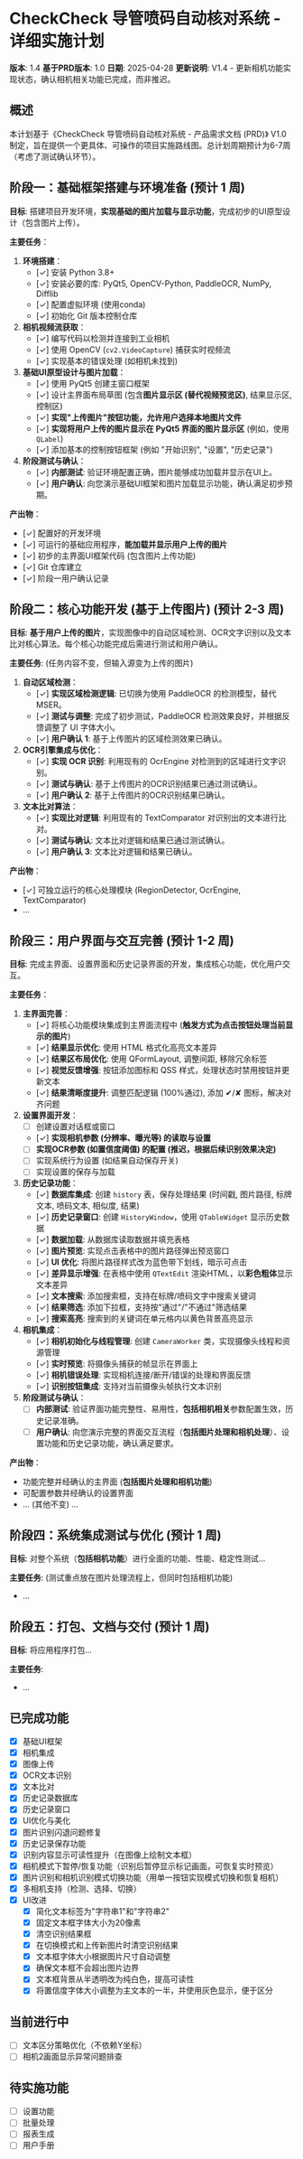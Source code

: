 # CheckCheck 导管喷码自动核对系统 - 详细实施计划

**版本**: 1.4
**基于PRD版本**: 1.0
**日期**: 2025-04-28
**更新说明**: V1.4 - 更新相机功能实现状态，确认相机相关功能已完成，而非推迟。

## 概述

本计划基于《CheckCheck 导管喷码自动核对系统 - 产品需求文档 (PRD)》 V1.0 制定，旨在提供一个更具体、可操作的项目实施路线图。总计划周期预计为6-7周（考虑了测试确认环节）。

## 阶段一：基础框架搭建与环境准备 (预计 1 周)

**目标**: 搭建项目开发环境，**实现基础的图片加载与显示功能**，完成初步的UI原型设计（包含图片上传）。

**主要任务**：

1.  **环境搭建**：
    *   [✓] 安装 Python 3.8+
    *   [✓] 安装必要的库: PyQt5, OpenCV-Python, PaddleOCR, NumPy, Difflib
    *   [✓] 配置虚拟环境 (使用conda)
    *   [✓] 初始化 Git 版本控制仓库
2.  **相机视频流获取**：
    *   [✓] 编写代码以检测并连接到工业相机
    *   [✓] 使用 OpenCV (`cv2.VideoCapture`) 捕获实时视频流
    *   [✓] 实现基本的错误处理 (如相机未找到)
3.  **基础UI原型设计与图片加载**：
    *   [✓] 使用 PyQt5 创建主窗口框架
    *   [✓] 设计主界面布局草图 (包含**图片显示区 (替代视频预览区)**, 结果显示区, 控制区)
    *   [✓] **实现"上传图片"按钮功能，允许用户选择本地图片文件**
    *   [✓] **实现将用户上传的图片显示在 PyQt5 界面的图片显示区** (例如，使用 `QLabel`)
    *   [✓] 添加基本的控制按钮框架 (例如 "开始识别", "设置", "历史记录")
4.  **阶段测试与确认**：
    *   [✓] **内部测试**: 验证环境配置正确，图片能够成功加载并显示在UI上。
    *   [✓] **用户确认**: 向您演示基础UI框架和图片加载显示功能，确认满足初步预期。

**产出物**：
*   [✓] 配置好的开发环境
*   [✓] 可运行的基础应用程序，**能加载并显示用户上传的图片**
*   [✓] 初步的主界面UI框架代码 (包含图片上传功能)
*   [✓] Git 仓库建立
*   [✓] 阶段一用户确认记录

## 阶段二：核心功能开发 (基于上传图片) (预计 2-3 周)

**目标**: **基于用户上传的图片**，实现图像中的自动区域检测、OCR文字识别以及文本比对核心算法。每个核心功能完成后需进行测试和用户确认。

**主要任务**: (任务内容不变，但输入源变为上传的图片)

1.  **自动区域检测**：
    *   [✓] **实现区域检测逻辑**: 已切换为使用 PaddleOCR 的检测模型，替代 MSER。
    *   [✓] **测试与调整**: 完成了初步测试，PaddleOCR 检测效果良好，并根据反馈调整了 UI 字体大小。
    *   [✓] **用户确认 1**: 基于上传图片的区域检测效果已确认。
2.  **OCR引擎集成与优化**：
    *   [✓] **实现 OCR 识别**: 利用现有的 OcrEngine 对检测到的区域进行文字识别。
    *   [✓] **测试与确认**: 基于上传图片的OCR识别结果已通过测试确认。
    *   [✓] **用户确认 2**: 基于上传图片的OCR识别结果已确认。
3.  **文本比对算法**：
    *   [✓] **实现比对逻辑**: 利用现有的 TextComparator 对识别出的文本进行比对。
    *   [✓] **测试与确认**: 文本比对逻辑和结果已通过测试确认。
    *   [✓] **用户确认 3**: 文本比对逻辑和结果已确认。

**产出物**：
*   [✓] 可独立运行的核心处理模块 (RegionDetector, OcrEngine, TextComparator)
*   ...

## 阶段三：用户界面与交互完善 (预计 1-2 周)

**目标**: 完成主界面、设置界面和历史记录界面的开发，集成核心功能，优化用户交互。

**主要任务**：

1.  **主界面完善**：
    *   [✓] 将核心功能模块集成到主界面流程中 (**触发方式为点击按钮处理当前显示的图片**)
    *   [✓] **结果显示优化**: 使用 HTML 格式化高亮文本差异
    *   [✓] **结果区布局优化**: 使用 QFormLayout, 调整间距, 移除冗余标签
    *   [✓] **视觉反馈增强**: 按钮添加图标和 QSS 样式，处理状态时禁用按钮并更新文本
    *   [✓] **结果清晰度提升**: 调整匹配逻辑 (100%通过), 添加 ✔/✘ 图标，解决对齐问题
2.  **设置界面开发**：
    *   [ ] 创建设置对话框或窗口
    *   [✓] **实现相机参数 (分辨率、曝光等) 的读取与设置**
    *   [ ] **实现OCR参数 (如置信度阈值) 的配置 (推迟，根据后续识别效果决定)**
    *   [ ] 实现系统行为设置 (如结果自动保存开关)
    *   [ ] 实现设置的保存与加载
3.  **历史记录功能**：
    *   [✓] **数据库集成**: 创建 `history` 表，保存处理结果 (时间戳, 图片路径, 标牌文本, 喷码文本, 相似度, 结果)
    *   [✓] **历史记录窗口**: 创建 `HistoryWindow`，使用 `QTableWidget` 显示历史数据
    *   [✓] **数据加载**: 从数据库读取数据并填充表格
    *   [✓] **图片预览**: 实现点击表格中的图片路径弹出预览窗口
    *   [✓] **UI 优化**: 将图片路径样式改为蓝色带下划线，暗示可点击
    *   [✓] **差异显示增强**: 在表格中使用 `QTextEdit` 渲染HTML，以**彩色粗体**显示文本差异
    *   [✓] **文本搜索**: 添加搜索框，支持在标牌/喷码文字中搜索关键词
    *   [✓] **结果筛选**: 添加下拉框，支持按"通过"/"不通过"筛选结果
    *   [✓] **搜索高亮**: 搜索到的关键词在单元格内以黄色背景高亮显示
4.  **相机集成**：
    *   [✓] **相机初始化与线程管理**: 创建 `CameraWorker` 类，实现摄像头线程和资源管理
    *   [✓] **实时预览**: 将摄像头捕获的帧显示在界面上
    *   [✓] **相机错误处理**: 实现相机连接/断开/错误的处理和界面反馈
    *   [✓] **识别按钮集成**: 支持对当前摄像头帧执行文本识别
5.  **阶段测试与确认**：
    *   [ ] **内部测试**: 验证界面功能完整性、易用性，**包括相机相关**参数配置生效，历史记录准确。
    *   [ ] **用户确认**: 向您演示完整的界面交互流程（**包括图片处理和相机处理**）、设置功能和历史记录功能，确认满足要求。

**产出物**：
*   功能完整并经确认的主界面 (**包括图片处理和相机功能**)
*   可配置参数并经确认的设置界面
*   ... (其他不变) ...

## 阶段四：系统集成测试与优化 (预计 1 周)

**目标**: 对整个系统（**包括相机功能**）进行全面的功能、性能、稳定性测试...

**主要任务**: (测试重点放在图片处理流程上，但同时包括相机功能)
*   ...

## 阶段五：打包、文档与交付 (预计 1 周)

**目标**: 将应用程序打包...

**主要任务**:
*   ...

## 已完成功能

- [x] 基础UI框架
- [x] 相机集成
- [x] 图像上传
- [x] OCR文本识别
- [x] 文本比对
- [x] 历史记录数据库
- [x] 历史记录窗口
- [x] UI优化与美化
- [x] 图片识别闪退问题修复
- [x] 历史记录保存功能
- [x] 识别内容显示可读性提升（在图像上绘制文本框）
- [x] 相机模式下暂停/恢复功能（识别后暂停显示标记画面，可恢复实时预览）
- [x] 图片识别和相机识别模式切换功能（用单一按钮实现模式切换和恢复相机）
- [x] 多相机支持（检测、选择、切换）
- [x] UI改进
    - [x] 简化文本标签为"字符串1"和"字符串2"
    - [x] 固定文本框字体大小为20像素
    - [x] 清空识别结果框
    - [x] 在切换模式和上传新图片时清空识别结果
    - [x] 文本框字体大小根据图片尺寸自动调整
    - [x] 确保文本框不会超出图片边界
    - [x] 文本框背景从半透明改为纯白色，提高可读性
    - [x] 将置信度字体大小调整为主文本的一半，并使用灰色显示，便于区分

## 当前进行中

- [ ] 文本区分策略优化（不依赖Y坐标）
- [ ] 相机2画面显示异常问题排查

## 待实施功能

- [ ] 设置功能
- [ ] 批量处理
- [ ] 报表生成
- [ ] 用户手册